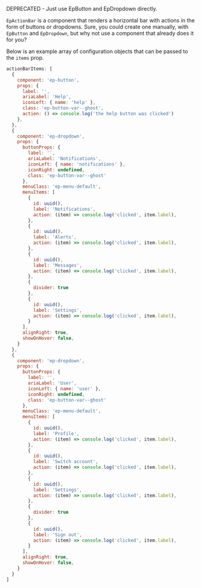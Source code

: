 DEPRECATED - Just use EpButton and EpDropdown directly.

`EpActionBar` is a component that renders a horizontal bar with actions in the form of buttons or dropdowns. Sure, you could create one manually, with `EpButton` and `EpDropdown`, but why not use a component that already does it for you?

Below is an example array of configuration objects that can be passed to the `items` prop.

```js
actionBarItems: [
  {
    component: 'ep-button',
    props: {
      label: '',
      ariaLabel: 'Help',
      iconLeft: { name: 'help' },
      class: 'ep-button-var--ghost',
      action: () => console.log('the help button was clicked')
    },
  },
  {
    component: 'ep-dropdown',
    props: {
      buttonProps: {
        label: '',
        ariaLabel: 'Notifications',
        iconLeft: { name: 'notifications' },
        iconRight: undefined,
        class: 'ep-button-var--ghost'
      },
      menuClass: 'ep-menu-default',
      menuItems: [
        {
          id: uuid(),
          label: 'Notifications',
          action: (item) => console.log('clicked', item.label),
        },
        {
          id: uuid(),
          label: 'Alerts',
          action: (item) => console.log('clicked', item.label),
        },
        {
          id: uuid(),
          label: 'Messages',
          action: (item) => console.log('clicked', item.label),
        },
        {
          divider: true
        },
        {
          id: uuid(),
          label: 'Settings',
          action: (item) => console.log('clicked', item.label),
        }
      ],
      alignRight: true,
      showOnHover: false,
    }
  },
  {
    component: 'ep-dropdown',
    props: {
      buttonProps: {
        label: '',
        ariaLabel: 'User',
        iconLeft: { name: 'user' },
        iconRight: undefined,
        class: 'ep-button-var--ghost'
      },
      menuClass: 'ep-menu-default',
      menuItems: [
        {
          id: uuid(),
          label: 'Profile',
          action: (item) => console.log('clicked', item.label),
        },
        {
          id: uuid(),
          label: 'Switch account',
          action: (item) => console.log('clicked', item.label),
        },
        {
          id: uuid(),
          label: 'Settings',
          action: (item) => console.log('clicked', item.label),
        },
        {
          divider: true
        },
        {
          id: uuid(),
          label: 'Sign out',
          action: (item) => console.log('clicked', item.label),
        }
      ],
      alignRight: true,
      showOnHover: false,
    }
  }
]
```